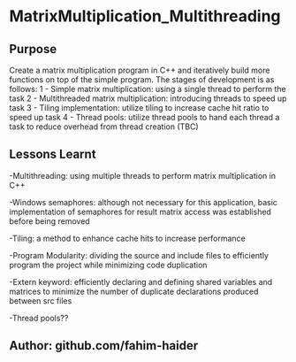 # MatrixMultiplication_Multithreading
## Purpose
Create a matrix multiplication program in C++ and iteratively build more 
functions on top of the simple program. The stages of development is as follows:
    1 - Simple matrix multiplication: using a single thread to perform the task
    2 - Multithreaded matrix multiplication: introducing threads to speed up task
    3 - Tiling implementation: utilize tiling to increase cache hit ratio to speed up task
    4 - Thread pools: utilize thread pools to hand each thread a task to reduce 
    overhead from thread creation (TBC)

## Lessons Learnt
-Multithreading: using multiple threads to perform matrix multiplication in C++

-Windows semaphores: although not necessary for this application, 
basic implementation of semaphores for result matrix access was established 
before being removed

-Tiling: a method to enhance cache hits to increase performance

-Program Modularity: dividing the source and include files to efficiently 
program the project while minimizing code duplication

-Extern keyword: efficiently declaring and defining shared variables and matrices
to minimize the number of duplicate declarations produced between src files

-Thread pools??

## Author: github.com/fahim-haider